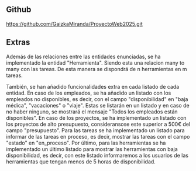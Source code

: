 ## Github 
https://github.com/GaizkaMiranda/ProyectoWeb2025.git

## Extras
Además de las relaciones entre las entidades enunciadas, se ha implementado la entidad "Herramienta". Siendo esta una relacion many to many con las tareas. 
De esta manera se dispondrá de n herramientas en m tareas. 

También, se han añadido funcionalidades extra en cada listado de cada entidad. 
En caso de los empleados, se ha añadido un listado con los empleados no disponibles, es decir, con el campo "disponibilidad" en "baja médica", "vacaciones" o "viaje". Estas se listarán en un listado
y en caso de no haber ninguno, se mostrará el mensaje "Todos los empleados están disponibles".
En caso de los proyectos, se ha implementado un listado con los proyectos de alto presupuesto, consideransose este superior a 500€ del campo "presupuesto".
Para las tareas se ha implementado un listado para informar de las tareas en proceso, es decir, mostrar las tareas con el campo "estado" en "en_proceso".
Por último, para las herramientas se ha implementado un último listado para mostrar las herramientas con baja disponibilidad, es decir, con este listado informaremos a los usuarios de las herramientas 
que tengan menos de 5 horas de disponibilidad. 

